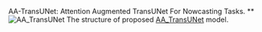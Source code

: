 AA-TransUNet: Attention Augmented TransUNet For Nowcasting Tasks.
**
![AA_TransUNet](https://user-images.githubusercontent.com/67627410/149968662-d3a732b3-b0b9-4285-84f4-a5e6995d7e8a.png)
The structure of proposed [AA_TransUNet](https://github.com/YangYimin98/AA-TransUNet/blob/main/AA_TransUNet.png) model.
